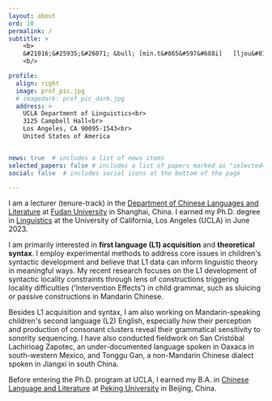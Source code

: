 ```yaml
---
layout: about
ord: 10
permalink: /
subtitle: >
    <b>
    &#21016;&#25935;&#26071; &bull; [min.t&#865&#597&#688i]   [ljou&#815]  &bull;   she/her
    <b/>

profile:
  align: right
  image: prof_pic.jpg 
  # imagedark: prof_pic_dark.jpg 
  address: >
    UCLA Department of Linguistics<br>
    3125 Campbell Hall<br>
    Los Angeles, CA 90095-1543<br>
    United States of America


news: true  # includes a list of news items
selected_papers: false # includes a list of papers marked as "selected={true}"
social: false  # includes social icons at the bottom of the page

---
```


I am a lecturer (tenure-track) in the [Department of Chinese Languages and Literature](https://chinese.fudan.edu.cn) at [Fudan University](https://www.fudan.edu.cn) in Shanghai, China. I earned my Ph.D. degree in  <a href="https://linguistics.ucla.edu" target="_new">Linguistics</a> at the University of California, Los Angeles (UCLA) in June 2023.
<!-- and started working in the <a href="https://languagelab.humanities.ucla.edu/en/" target="_new">UCLA Language Acquisition Lab</a>, where I conduct various infant linguistic experiments and manage the lab.  -->

I am primarily interested in __first language (L1) acquisition__ and __theoretical syntax__. I employ experimental methods to address core issues in children's syntactic development and believe that L1 data can inform linguistic theory in meaningful ways. 
My recent research focuses on the L1 development of syntactic locality constraints through lens of constructions triggering locality difficulties ('Intervention Effects') in child grammar, such as sluicing or passive constructions in Mandarin Chinese. 


Besides L1 acquisition and syntax, I am also working on Mandarin-speaking children's second language (L2) English, especially how their perception and production of consonant clusters reveal their grammatical sensitivity to sonority sequencing. I have also conducted fieldwork on San Cristóbal Lachirioag Zapotec, an under-documented language spoken in Oaxaca in south-western Mexico, and Tonggu Gan, a non-Mandarin Chinese dialect spoken in Jiangxi in south China.

Before entering the Ph.D. program at UCLA, I earned my B.A. in [Chinese Language and Literature](https://chinese.pku.edu.cn/index.htm) at <a href="https://english.pku.edu.cn" target="_new">Peking University</a> in Beijing, China. 

